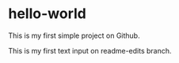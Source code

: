 # hello-world

This is my first simple project on Github.

This is my first text input on readme-edits branch.

